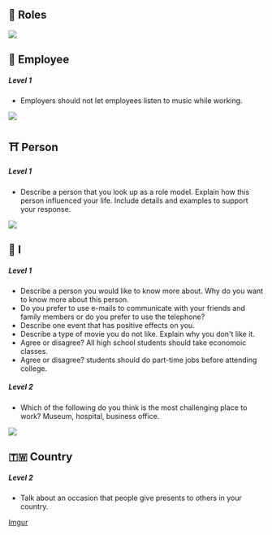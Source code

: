 
## 🚀 Roles

![](http://i.imgur.com/fMd155z.png)

## 🗿 Employee

##### Level 1

* Employers should not let employees listen to music while working.

![](http://i.imgur.com/tzKA9z9.png)

## ⛩ Person

##### Level 1

* Describe a person that you look up as a role model. Explain how this person
  influenced your life. Include details and examples to support your response.

![](http://i.imgur.com/D9Yaec3.png)

## 👾 I

##### Level 1

* Describe a person you would like to know more about. Why do you want to know
  more about this person.
* Do you prefer to use e-mails to communicate with your friends and family members
  or do you prefer to use the telephone?
* Describe one event that has positive effects on you.
* Describe a type of movie you do not like. Explain why you don't like it.
* Agree or disagree? All high school students should take economoic classes.
* Agree or disagree? students should do part-time jobs before attending college.


##### Level 2

* Which of the following do you think is the most challenging place to work?
  Museum, hospital, business office.

![](http://i.imgur.com/0T0G8J8.png)


## 🇹🇼 Country

##### Level 2

* Talk about an occasion that people give presents to others in your country.

[Imgur](http://i.imgur.com/w4R9RUb.png)
